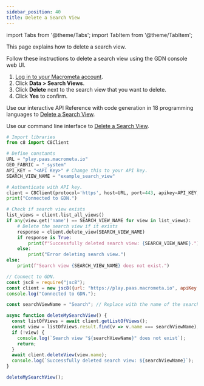 ```yaml
---
sidebar_position: 40
title: Delete a Search View
---
```


import Tabs from '@theme/Tabs';
import TabItem from '@theme/TabItem';

This page explains how to delete a search view.

<Tabs groupId="operating-systems">
<TabItem value="console" label="Web Console">

Follow these instructions to delete a search view using the GDN console web UI.

1. [Log in to your Macrometa account](https://auth-play.macrometa.io/).
2. Click **Data > Search Views**.
3. Click **Delete** next to the search view that you want to delete.
4. Click **Yes** to confirm.

</TabItem>
<TabItem value="api" label="REST API">

Use our interactive API Reference with code generation in 18 programming languages to [Delete a Search View](https://www.macrometa.com/docs/api#/operations/deleteView).


</TabItem>
<TabItem value="cli" label="CLI">

Use our command line interface to [Delete a Search View](../../CLI/search-views-cli#gdnsl-view-delete).


</TabItem>
<TabItem value="py" label="Python SDK">

```py
# Import libraries
from c8 import C8Client

# Define constants
URL = "play.paas.macrometa.io"
GEO_FABRIC = "_system"
API_KEY = "<API Key>" # Change this to your API key.
SEARCH_VIEW_NAME = "example_search_view"

# Authenticate with API key.
client = C8Client(protocol='https', host=URL, port=443, apikey=API_KEY, geofabric=GEO_FABRIC)
print("Connected to GDN.")

# Check if search view exists
list_views = client.list_all_views()
if any(view.get('name') == SEARCH_VIEW_NAME for view in list_views):
    # Delete the search view if it exists
    response = client.delete_view(SEARCH_VIEW_NAME)
    if response is True:
        print(f"Successfully deleted search view: {SEARCH_VIEW_NAME}.")
    else:
        print("Error deleting search view.")
else:
    print(f"Search view {SEARCH_VIEW_NAME} does not exist.")
```

</TabItem>
<TabItem value="js" label="JavaScript SDK">

```js
// Connect to GDN.
const jsc8 = require("jsc8");
const client = new jsc8({url: "https://play.paas.macrometa.io", apiKey: "<API Key>", fabricName: "_system"});
console.log("Connected to GDN.");

const searchViewName = "Search"; // Replace with the name of the search view you want to delete.

async function deleteMySearchView() {
  const listOfViews = await client.getListOfViews();
  const view = listOfViews.result.find(v => v.name === searchViewName);
  if (!view) {
    console.log(`Search view "${searchViewName}" does not exist`);
    return;
  }
  await client.deleteView(view.name);
  console.log(`Successfully deleted search view: ${searchViewName}`);
}

deleteMySearchView();


```

</TabItem>
</Tabs>